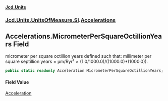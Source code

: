 #### [Jcd.Units](index.md 'index')
### [Jcd.Units.UnitsOfMeasure.SI](Jcd.Units.UnitsOfMeasure.SI.md 'Jcd.Units.UnitsOfMeasure.SI').[Accelerations](Accelerations.md 'Jcd.Units.UnitsOfMeasure.SI.Accelerations')

## Accelerations.MicrometerPerSquareOctillionYears Field

micrometer per square octillion years defined such that: millimeter per square septillion years = μm/Ryr² ×
(1.0/1000.0)/((1000.0)*(1000.0)).

```csharp
public static readonly Acceleration MicrometerPerSquareOctillionYears;
```

#### Field Value
[Acceleration](Acceleration.md 'Jcd.Units.UnitTypes.Acceleration')